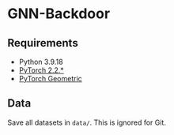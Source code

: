 # GNN-Backdoor

## Requirements
- Python 3.9.18
- [PyTorch 2.2.*](https://pytorch.org/get-started/locally/)
- [PyTorch Geometric](https://pytorch-geometric.readthedocs.io/en/stable/install/installation.html)

## Data
Save all datasets in `data/`. This is ignored for Git.